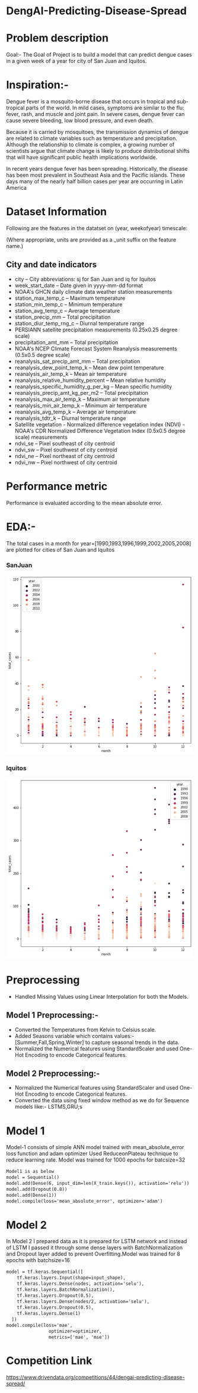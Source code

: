 # DengAI-Predicting-Disease-Spread

# Problem description
Goal:-
The Goal of Project is to build a model that can predict dengue cases in a given week of a year for city of San Juan and Iquitos.
# Inspiration:-
Dengue fever is a mosquito-borne disease that occurs in tropical and sub-tropical parts of the world. In mild cases, symptoms are similar to the flu: fever, rash, and muscle and joint pain. In severe cases, dengue fever can cause severe bleeding, low blood pressure, and even death.

Because it is carried by mosquitoes, the transmission dynamics of dengue are related to climate variables such as temperature and precipitation. Although the relationship to climate is complex, a growing number of scientists argue that climate change is likely to produce distributional shifts that will have significant public health implications worldwide.

In recent years dengue fever has been spreading. Historically, the disease has been most prevalent in Southeast Asia and the Pacific islands. These days many of the nearly half billion cases per year are occurring in Latin America

# Dataset Information
Following are the features in the datatset on  (year, weekofyear) timescale:

(Where appropriate, units are provided as a _unit suffix on the feature name.)
## City and date indicators
* city – City abbreviations: sj for San Juan and iq for Iquitos
* week_start_date – Date given in yyyy-mm-dd format
* NOAA's GHCN daily climate data weather station measurements
* station_max_temp_c – Maximum temperature
* station_min_temp_c – Minimum temperature
* station_avg_temp_c – Average temperature
* station_precip_mm – Total precipitation
* station_diur_temp_rng_c – Diurnal temperature range
* PERSIANN satellite precipitation measurements (0.25x0.25 degree scale)
* precipitation_amt_mm – Total precipitation
* NOAA's NCEP Climate Forecast System Reanalysis measurements (0.5x0.5 degree scale)
* reanalysis_sat_precip_amt_mm – Total precipitation
* reanalysis_dew_point_temp_k – Mean dew point temperature
* reanalysis_air_temp_k – Mean air temperature
* reanalysis_relative_humidity_percent – Mean relative humidity
* reanalysis_specific_humidity_g_per_kg – Mean specific humidity
* reanalysis_precip_amt_kg_per_m2 – Total precipitation
* reanalysis_max_air_temp_k – Maximum air temperature
* reanalysis_min_air_temp_k – Minimum air temperature
* reanalysis_avg_temp_k – Average air temperature
* reanalysis_tdtr_k – Diurnal temperature range
* Satellite vegetation - Normalized difference vegetation index (NDVI) - NOAA's CDR Normalized Difference Vegetation Index (0.5x0.5 degree scale) measurements
* ndvi_se – Pixel southeast of city centroid
* ndvi_sw – Pixel southwest of city centroid
* ndvi_ne – Pixel northeast of city centroid
* ndvi_nw – Pixel northwest of city centroid

# Performance metric
Performance is evaluated according to the mean absolute error.

# EDA:-
The total cases in a month for year=[1990,1993,1996,1999,2002,2005,2008] are plotted for cities of  San Juan and Iquitos
### SanJuan
![SanJuan](download.png)
### Iquitos
![Iquitos](Iq.png)

# Preprocessing
* Handled Missing Values using Linear Interpolation for both the Models.
## Model 1 Preprocessing:-
* Converted the Temperatures from Kelvin to Celsius scale.
* Added Seasons variable which contains values:-[Summer,Fall,Spring,Winter] to capture seasonal trends in the data.
* Normalized the Numerical features using StandardScaler and used One-Hot Encoding to encode Categorical features.
## Model 2 Preprocessing:-
* Normalized the Numerical features using StandardScaler and used One-Hot Encoding to encode Categorical features.
* Converted the data using fixed window method as we do for Sequence models like:- LSTMS,GRU;s

# Model 1
Model-1 consists of simple ANN model trained with mean_absolute_error loss function and adam optimizer
Used ReduceonPlateau technique to reduce learning rate.
Model was trained for 1000 epochs for batcsize=32
```
Model1 is as below
model = Sequential()
model.add(Dense(6, input_dim=len(X_train.keys()), activation='relu'))
model.add(Dropout(0.8))
model.add(Dense(1))
model.compile(loss='mean_absolute_error', optimizer='adam')
```
# Model 2
In Model 2 I prepared data as it is prepared for LSTM network and instead of LSTM I passed it through some dense layers with BatchNormalization and Dropout layer added to prevent Overfitting.Model was trained for 8 epochs with batchsize=16
```
model = tf.keras.Sequential([
    tf.keras.layers.Input(shape=input_shape),
    tf.keras.layers.Dense(nodes, activation='selu'),
    tf.keras.layers.BatchNormalization(),
    tf.keras.layers.Dropout(0.5),
    tf.keras.layers.Dense(nodes/2, activation='selu'),
    tf.keras.layers.Dropout(0.5),
    tf.keras.layers.Dense(1)
  ])
model.compile(loss='mae',
                optimizer=optimizer,
                metrics=['mae', 'mse'])
```


# Competition Link
https://www.drivendata.org/competitions/44/dengai-predicting-disease-spread/
